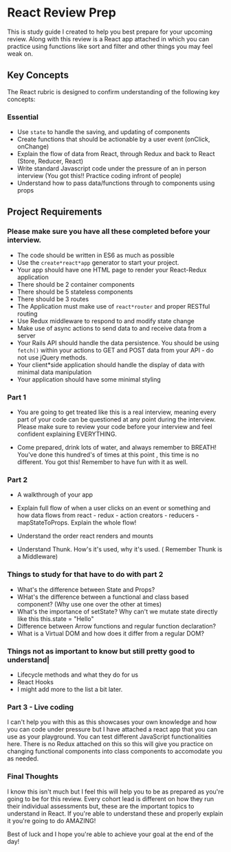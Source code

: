 # React Review Prep

This is study guide I created to help you best prepare for your upcoming review. Along with this review is a React app attached in which you can practice using functions like sort and filter and other things you may feel weak on. 

## Key Concepts

The React rubric is designed to confirm understanding of the following key concepts:

### Essential

- Use `state` to handle the saving, and updating of components
- Create functions that should be actionable by a user event (onClick, onChange)
- Explain the flow of data from React, through Redux and back to React (Store, Reducer, React)
- Write standard Javascript code under the pressure of an in person interview (You got this!! Practice coding infront of people)
- Understand how to pass data/functions through to components using props

## Project Requirements 
 ### Please make sure you have all these completed before your interview.
- The code should be written in ES6 as much as possible
- Use the `create*react*app` generator to start your project.
- Your app should have one HTML page to render your React-Redux application
- There should be 2 container components
- There should be 5 stateless components
- There should be 3 routes
- The Application must make use of `react*router` and proper RESTful routing
- Use Redux middleware to respond to and modify state change
- Make use of async actions to send data to and receive data from a server
- Your Rails API should handle the data persistence. You should be using `fetch()` within your actions to GET and POST data from your API - do not use jQuery methods.
- Your client\*side application should handle the display of data with minimal data manipulation
- Your application should have some minimal styling

###  Part 1
- You are going to get treated like this is a real interview, meaning every part of your code can be questioned at any point during the interview. Please make sure to review your code before your interview and feel confident explaining EVERYTHING. 

- Come prepared, drink lots of water, and always remember to BREATH! You've done this hundred's of times at this point , this time is no different. You got this! Remember to have fun with it as well.

###  Part 2 

- A walkthrough of your app 

- Explain full flow of when a user clicks on an event or something and how data flows from react - redux - action creators - reducers - mapStateToProps. Explain the whole flow! 

- Understand the order react renders and mounts 

- Understand Thunk. How's it's used, why it's used. ( Remember Thunk is a Middleware)

### Things to study for that have to do with part 2

- What's the difference between State and Props?
- WHat's the difference between a functional and class based component? (Why use one over the other at times)
- What's the importance of setState? Why can't we mutate state directly like this this.state = "Hello"
- Difference between Arrow functions and regular function declaration? 
- What is a Virtual DOM and how does it differ from a regular DOM? 


### Things not as important to know but still pretty good to understand|
   - Lifecycle methods and what they do for us 
   - React Hooks
   - I might add more to the list a bit later. 

### Part 3 - Live coding 

I can't help you with this as this showcases your own knowledge and how you can code under pressure but I have attached a react app that you can use as your playground. You can test different JavaScript functionalities here. There is no Redux attached on this so this will give you practice on changing functional components into class components to accomodate you as needed. 


### Final Thoughts 

I know this isn't much but I feel this will help you to be as prepared as you're going to be for this review. Every cohort lead is different on how they run their individual assessments but, these are the important topics to understand in React. If you're able to understand these and properly explain it you're going to do AMAZING! 

Best of luck and I hope you're able to achieve your goal at the end of the day! 






